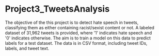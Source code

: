 # Project3_TweetsAnalysis
The objective of the this project is to detect hate speech in tweets, classifying them as either containing racist/sexist content or not. A labeled dataset of 31,962 tweets is provided, where '1' indicates hate speech and '0' indicates otherwise. The aim is to train a model on this data to predict labels for a test dataset. The data is in CSV format, including tweet IDs, labels, and tweet text.

